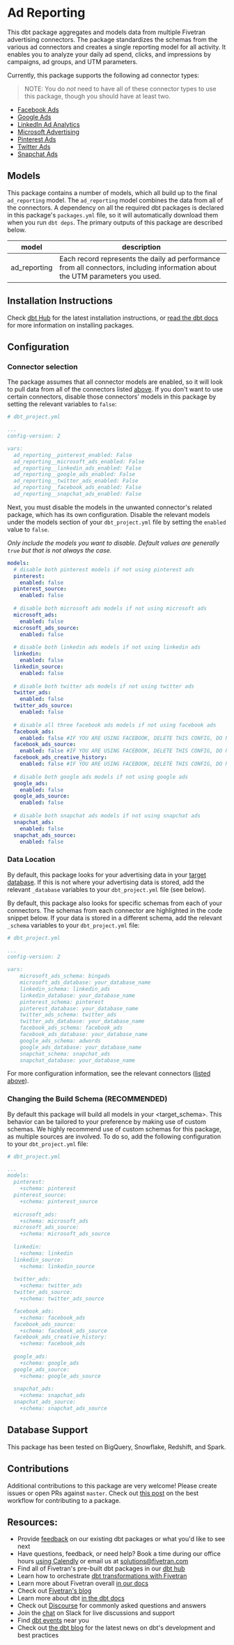 # Ad Reporting

This dbt package aggregates and models data from multiple Fivetran advertising connectors. The package standardizes the schemas from the various ad connectors and creates a single reporting model for all activity. It enables you to analyze your daily ad spend, clicks, and impressions by campaigns, ad groups, and UTM parameters.

Currently, this package supports the following ad connector types:
> NOTE: You do _not_ need to have all of these connector types to use this package, though you should have at least two.
* [Facebook Ads](https://github.com/fivetran/dbt_facebook_ads)
* [Google Ads](https://github.com/fivetran/dbt_google_ads)
* [LinkedIn Ad Analytics](https://github.com/fivetran/dbt_linkedin)
* [Microsoft Advertising](https://github.com/fivetran/dbt_microsoft_ads)
* [Pinterest Ads](https://github.com/fivetran/dbt_pinterest)
* [Twitter Ads](https://github.com/fivetran/dbt_twitter)
* [Snapchat Ads](https://github.com/fivetran/dbt_snapchat_ads)

## Models

This package contains a number of models, which all build up to the final `ad_reporting` model. The `ad_reporting` model combines the data from all of the connectors. A dependency on all the required dbt packages is declared in this package's `packages.yml` file, so it will automatically download them when you run `dbt deps`. The primary outputs of this package are described below.

| **model**    | **description**                                                                                                        |
| ------------ | ---------------------------------------------------------------------------------------------------------------------- |
| ad_reporting | Each record represents the daily ad performance from all connectors, including information about the UTM parameters you used. |

## Installation Instructions
Check [dbt Hub](https://hub.getdbt.com/) for the latest installation instructions, or [read the dbt docs](https://docs.getdbt.com/docs/package-management) for more information on installing packages.

## Configuration

### Connector selection

The package assumes that all connector models are enabled, so it will look to pull data from all of the connectors listed [above](https://github.com/fivetran/dbt_ad_reporting/edit/master/README.md#adreporting). If you don't want to use certain connectors, disable those connectors' models in this package by setting the relevant variables to `false`:

```yml
# dbt_project.yml

...
config-version: 2

vars:
  ad_reporting__pinterest_enabled: False
  ad_reporting__microsoft_ads_enabled: False
  ad_reporting__linkedin_ads_enabled: False
  ad_reporting__google_ads_enabled: False
  ad_reporting__twitter_ads_enabled: False
  ad_reporting__facebook_ads_enabled: False
  ad_reporting__snapchat_ads_enabled: False
```

Next, you must disable the models in the unwanted connector's related package, which has its own configuration. Disable the relevant models under the models section of your `dbt_project.yml` file by setting the `enabled` value to `false`. 

*Only include the models you want to disable.  Default values are generally `true` but that is not always the case.*

```yml
models:
  # disable both pinterest models if not using pinterest ads
  pinterest:
    enabled: false
  pinterest_source:
    enabled: false
  
  # disable both microsoft ads models if not using microsoft ads
  microsoft_ads:
    enabled: false
  microsoft_ads_source:
    enabled: false
  
  # disable both linkedin ads models if not using linkedin ads
  linkedin:
    enabled: false
  linkedin_source:
    enabled: false
  
  # disable both twitter ads models if not using twitter ads
  twitter_ads:
    enabled: false
  twitter_ads_source:
    enabled: false
  
  # disable all three facebook ads models if not using facebook ads
  facebook_ads:
    enabled: false #IF YOU ARE USING FACEBOOK, DELETE THIS CONFIG, DO NOT SIMPLY SET TO TRUE
  facebook_ads_source:
    enabled: false #IF YOU ARE USING FACEBOOK, DELETE THIS CONFIG, DO NOT SIMPLY SET TO TRUE
  facebook_ads_creative_history:
    enabled: false #IF YOU ARE USING FACEBOOK, DELETE THIS CONFIG, DO NOT SIMPLY SET TO TRUE
  
  # disable both google ads models if not using google ads
  google_ads:
    enabled: false
  google_ads_source:
    enabled: false
  
  # disable both snapchat ads models if not using snapchat ads
  snapchat_ads:
    enabled: false
  snapchat_ads_source:
    enabled: false
```

### Data Location

By default, this package looks for your advertising data in your [target database](https://docs.getdbt.com/docs/running-a-dbt-project/using-the-command-line-interface/configure-your-profile). If this is not where your advertising data is stored, add the relevant `_database` variables to your `dbt_project.yml` file (see below). 

By default, this package also looks for specific schemas from each of your connectors. The schemas from each connector are highlighted in the code snippet below. If your data is stored in a different schema, add the relevant `_schema` variables to your `dbt_project.yml` file:

```yml
# dbt_project.yml

...
config-version: 2

vars:
    microsoft_ads_schema: bingads
    microsoft_ads_database: your_database_name
    linkedin_schema: linkedin_ads 
    linkedin_database: your_database_name  
    pinterest_schema: pinterest
    pinterest_database: your_database_name 
    twitter_ads_schema: twitter_ads
    twitter_ads_database: your_database_name  
    facebook_ads_schema: facebook_ads
    facebook_ads_database: your_database_name 
    google_ads_schema: adwords
    google_ads_database: your_database_name 
    snapchat_schema: snapchat_ads
    snapchat_database: your_database_name 
```

For more configuration information, see the relevant connectors ([listed above](https://github.com/fivetran/dbt_ad_reporting/edit/master/README.md#adreporting)).

### Changing the Build Schema (RECOMMENDED)
By default this package will build all models in your <target_schema>.  This behavior can be tailored to your preference by making use of custom schemas. We highly recommend use of custom schemas for this package, as multiple sources are involved.  To do so, add the following configuration to your `dbt_project.yml` file: 

```yml
# dbt_project.yml

...
models:  
  pinterest:
    +schema: pinterest
  pinterest_source:
    +schema: pinterest_source
  
  microsoft_ads:
    +schema: microsoft_ads
  microsoft_ads_source:
    +schema: microsoft_ads_source
  
  linkedin:
    +schema: linkedin
  linkedin_source:
    +schema: linkedin_source
  
  twitter_ads:
    +schema: twitter_ads
  twitter_ads_source:
    +schema: twitter_ads_source

  facebook_ads:
    +schema: facebook_ads
  facebook_ads_source:
    +schema: facebook_ads_source
  facebook_ads_creative_history:
    +schema: facebook_ads
  
  google_ads:
    +schema: google_ads
  google_ads_source:
    +schema: google_ads_source
  
  snapchat_ads:
    +schema: snapchat_ads
  snapchat_ads_source:
    +schema: snapchat_ads_source

```

## Database Support

This package has been tested on BigQuery, Snowflake, Redshift, and Spark.

## Contributions

Additional contributions to this package are very welcome! Please create issues
or open PRs against `master`. Check out 
[this post](https://discourse.getdbt.com/t/contributing-to-a-dbt-package/657) 
on the best workflow for contributing to a package.

## Resources:
- Provide [feedback](https://www.surveymonkey.com/r/DQ7K7WW) on our existing dbt packages or what you'd like to see next
- Have questions, feedback, or need help? Book a time during our office hours [using Calendly](https://calendly.com/fivetran-solutions-team/fivetran-solutions-team-office-hours) or email us at solutions@fivetran.com
- Find all of Fivetran's pre-built dbt packages in our [dbt hub](https://hub.getdbt.com/fivetran/)
- Learn how to orchestrate [dbt transformations with Fivetran](https://fivetran.com/docs/transformations/dbt)
- Learn more about Fivetran overall [in our docs](https://fivetran.com/docs)
- Check out [Fivetran's blog](https://fivetran.com/blog)
- Learn more about dbt [in the dbt docs](https://docs.getdbt.com/docs/introduction)
- Check out [Discourse](https://discourse.getdbt.com/) for commonly asked questions and answers
- Join the [chat](http://slack.getdbt.com/) on Slack for live discussions and support
- Find [dbt events](https://events.getdbt.com) near you
- Check out [the dbt blog](https://blog.getdbt.com/) for the latest news on dbt's development and best practices
